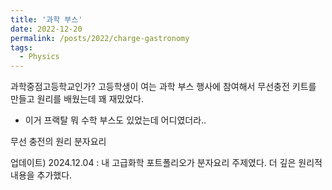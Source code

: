 ```yaml
---
title: '과학 부스'
date: 2022-12-20
permalink: /posts/2022/charge-gastronomy
tags:
  - Physics
---
```


 과학중점고등학교인가? 고등학생이 여는 과학 부스 행사에 참여해서 무선충전 키트를 만들고 원리를 배웠는데 꽤 재밌었다.
 - 이거 프랙탈 뭐 수학 부스도 있었는데 어디였더라..

 무선 충전의 원리
분자요리

업데이트) 2024.12.04 : 내 고급화학 포트폴리오가 분자요리 주제였다. 더 깊은 원리적 내용을 추가했다.
 